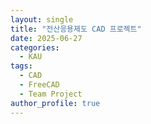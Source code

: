 ```yaml
---
layout: single
title: "전산응용제도 CAD 프로젝트"
date: 2025-06-27
categories:
  - KAU
tags:
  - CAD
  - FreeCAD
  - Team Project
author_profile: true
---
```

